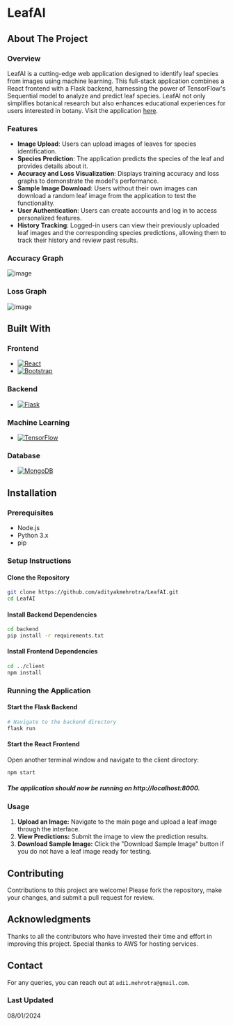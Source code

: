 # LeafAI

## About The Project

### Overview
LeafAI is a cutting-edge web application designed to identify leaf species from images using machine learning. This full-stack application combines a React frontend with a Flask backend, harnessing the power of TensorFlow's Sequential model to analyze and predict leaf species. LeafAI not only simplifies botanical research but also enhances educational experiences for users interested in botany. Visit the application [here](https://leafai.adityakmehrotra.com).

### Features
- **Image Upload**: Users can upload images of leaves for species identification.
- **Species Prediction**: The application predicts the species of the leaf and provides details about it.
- **Accuracy and Loss Visualization**: Displays training accuracy and loss graphs to demonstrate the model's performance.
- **Sample Image Download**: Users without their own images can download a random leaf image from the application to test the functionality.
- **User Authentication**: Users can create accounts and log in to access personalized features.
- **History Tracking**: Logged-in users can view their previously uploaded leaf images and the corresponding species predictions, allowing them to track their history and review past results.

### Accuracy Graph

![image](https://github.com/user-attachments/assets/1fab547a-2b4c-45d2-8c20-1618ebfa9373)

### Loss Graph

![image](https://github.com/user-attachments/assets/b36ed1ab-5e96-4eb0-a5e0-210e80e83a26)

## Built With

### Frontend
* [![React][React.js]][React-url]
* [![Bootstrap][Bootstrap.com]][Bootstrap-url]

### Backend
* [![Flask][Flask.palletsprojects.com]][Flask-url]

### Machine Learning
* [![TensorFlow][TensorFlow.org]][TensorFlow-url]

### Database
* [![MongoDB][MongoDB.com]][MongoDB-url]

[React.js]: https://img.shields.io/badge/React-20232A?style=for-the-badge&logo=react&logoColor=61DAFB
[React-url]: https://reactjs.org/
[Bootstrap.com]: https://img.shields.io/badge/Bootstrap-563D7C?style=for-the-badge&logo=bootstrap&logoColor=white
[Bootstrap-url]: https://getbootstrap.com/
[Flask.palletsprojects.com]: https://img.shields.io/badge/Flask-000000?style=for-the-badge&logo=flask&logoColor=white
[Flask-url]: https://flask.palletsprojects.com/
[TensorFlow.org]: https://img.shields.io/badge/TensorFlow-FF6F00?style=for-the-badge&logo=tensorflow&logoColor=white
[TensorFlow-url]: https://www.tensorflow.org/
[MongoDB.com]: https://img.shields.io/badge/MongoDB-4EA94B?style=for-the-badge&logo=mongodb&logoColor=white
[MongoDB-url]: https://www.mongodb.com/

## Installation

### Prerequisites
- Node.js
- Python 3.x
- pip

### Setup Instructions

#### Clone the Repository

```bash
git clone https://github.com/adityakmehrotra/LeafAI.git
cd LeafAI
```

#### Install Backend Dependencies
```bash
cd backend
pip install -r requirements.txt
```

#### Install Frontend Dependencies
```bash
cd ../client
npm install
```

### Running the Application

#### Start the Flask Backend

```bash
# Navigate to the backend directory
flask run
```

#### Start the React Frontend

Open another terminal window and navigate to the client directory:
```bash
npm start
```

##### The application should now be running on http://localhost:8000.

### Usage
1. **Upload an Image:** Navigate to the main page and upload a leaf image through the interface.
2. **View Predictions:** Submit the image to view the prediction results.
3. **Download Sample Image:** Click the "Download Sample Image" button if you do not have a leaf image ready for testing.

## Contributing
Contributions to this project are welcome! Please fork the repository, make your changes, and submit a pull request for review.

## Acknowledgments
Thanks to all the contributors who have invested their time and effort in improving this project.
Special thanks to AWS for hosting services.

## Contact
For any queries, you can reach out at `adi1.mehrotra@gmail.com`.

### Last Updated
08/01/2024
